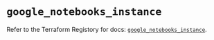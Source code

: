 # `google_notebooks_instance`

Refer to the Terraform Registory for docs: [`google_notebooks_instance`](https://registry.terraform.io/providers/hashicorp/google-beta/5.0.0/docs/resources/google_notebooks_instance).
